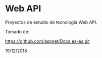 # Web API
Proyectos de estudio de tecnología Web API.

Tomado de:

https://github.com/aspnet/Docs.es-es.git

19/12/2018 
